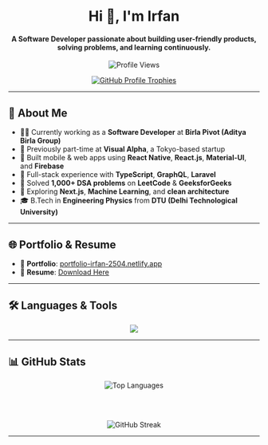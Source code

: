 <h1 align="center">Hi 👋, I'm Irfan</h1>
<h4 align="center">A Software Developer passionate about building user-friendly products, solving problems, and learning continuously.</h4>

<p align="center">
  <img src="https://komarev.com/ghpvc/?username=irfan106&label=Profile%20views&color=0e75b6&style=flat" alt="Profile Views" />
</p>

<p align="center">
  <a href="https://github.com/ryo-ma/github-profile-trophy">
    <img src="https://github-profile-trophy.vercel.app/?username=irfan106&theme=onedark&margin-w=15&margin-h=15" alt="GitHub Profile Trophies" />
  </a>
</p>

---

## 🚀 About Me

- 👨‍💻 Currently working as a **Software Developer** at **Birla Pivot (Aditya Birla Group)**
- 💼 Previously part-time at **Visual Alpha**, a Tokyo-based startup  
- 📱 Built mobile & web apps using **React Native**, **React.js**, **Material-UI**, and **Firebase**  
- 🧩 Full-stack experience with **TypeScript**, **GraphQL**, **Laravel**  
- 🧠 Solved **1,000+ DSA problems** on **LeetCode** & **GeeksforGeeks**  
- 🌱 Exploring **Next.js**, **Machine Learning**, and **clean architecture**  
- 🎓 B.Tech in **Engineering Physics** from **DTU (Delhi Technological University)**

---

## 🌐 Portfolio & Resume

- 🔗 **Portfolio**: [portfolio-irfan-2504.netlify.app](https://portfolio-irfan-2504.netlify.app/)  
- 📄 **Resume**: [Download Here](https://drive.google.com/file/d/1AyJnENtB4qa3hjUUCe4nZ1Nh3B0XRK_Y/view)

---

## 🛠️ Languages & Tools

<p align="center">
  <img src="https://skillicons.dev/icons?i=html,css,js,ts,react,nextjs,redux,nodejs,express,firebase,php,laravel,graphql,mysql,mongodb,git,github,vscode,figma,bootstrap,tailwind,vercel,netlify,c,cpp,py" />
</p>

---

## 📊 GitHub Stats

<div align="center">

  <img src="https://github-readme-stats.vercel.app/api/top-langs?username=irfan106&show_icons=true&locale=en&layout=compact&theme=radical" alt="Top Languages" />
  
  <br /><br />
  
  <img src="https://github-readme-streak-stats.herokuapp.com/?user=irfan106&theme=radical" alt="GitHub Streak" />

</div>

---
